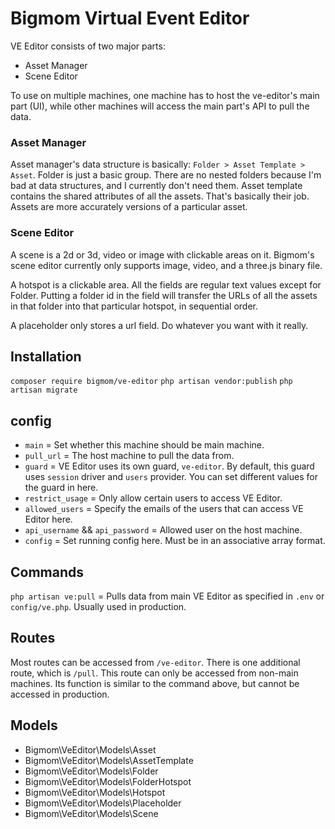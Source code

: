 # Bigmom Virtual Event Editor

VE Editor consists of two major parts:
  - Asset Manager
  - Scene Editor

To use on multiple machines, one machine has to host the ve-editor's main part (UI), while other machines will access the main part's API to pull the data.

### Asset Manager

Asset manager's data structure is basically: `Folder > Asset Template > Asset`.
Folder is just a basic group. There are no nested folders because I'm bad at data structures, and I currently don't need them.
Asset template contains the shared attributes of all the assets. That's basically their job.
Assets are more accurately versions of a particular asset.

### Scene Editor

A scene is a 2d or 3d, video or image with clickable areas on it. Bigmom's scene editor currently only supports image, video, and a three.js binary file.

A hotspot is a clickable area. All the fields are regular text values except for Folder. Putting a folder id in the field will transfer the URLs of all the assets in that folder into that particular hotspot, in sequential order.

A placeholder only stores a url field. Do whatever you want with it really.

## Installation

`composer require bigmom/ve-editor`
`php artisan vendor:publish`
`php artisan migrate`

## config

- `main` = Set whether this machine should be main machine.
- `pull_url` = The host machine to pull the data from.
- `guard` = VE Editor uses its own guard, `ve-editor`. By default, this guard uses `session` driver and `users` provider. You can set different values for the guard in here.
- `restrict_usage` = Only allow certain users to access VE Editor.
- `allowed_users` = Specify the emails of the users that can access VE Editor here.
- `api_username` && `api_password` = Allowed user on the host machine.
- `config` = Set running config here. Must be in an associative array format.

## Commands

`php artisan ve:pull` = Pulls data from main VE Editor as specified in `.env` or `config/ve.php`. Usually used in production.

## Routes

Most routes can be accessed from `/ve-editor`. There is one additional route, which is `/pull`. This route can only be accessed from non-main machines. Its function is similar to the command above, but cannot be accessed in production.

## Models

- Bigmom\VeEditor\Models\Asset
- Bigmom\VeEditor\Models\AssetTemplate
- Bigmom\VeEditor\Models\Folder
- Bigmom\VeEditor\Models\FolderHotspot
- Bigmom\VeEditor\Models\Hotspot
- Bigmom\VeEditor\Models\Placeholder
- Bigmom\VeEditor\Models\Scene